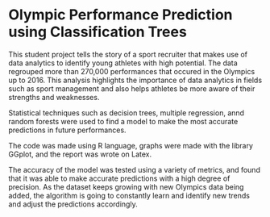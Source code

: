 # Olympic Performance Prediction using Classification Trees
This student project tells the story of a sport recruiter that makes use of data analytics to identify young athletes with high potential. The data regrouped more than 270,000 performances that occured in the Olympics up to 2016. This analysis highlights the importance of data analytics in fields such as sport management and also helps athletes be more aware of their strengths and weaknesses. 

Statistical techniques such as decision trees, multiple regression, annd random forests were used to find a model to make the most accurate predictions in future performances. 

The code was made using R language, graphs were made with the library GGplot, and the report was wrote on Latex. 

The accuracy of the model was tested using a variety of metrics, and found that it was able to make accurate predictions with a high degree of precision. As the dataset keeps growing with new Olympics data being added, the algorithm is going to constantly learn and identify new trends and adjust the predictions accordingly.
